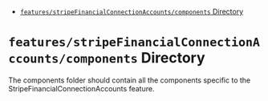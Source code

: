<!-- START doctoc generated TOC please keep comment here to allow auto update -->
<!-- DON'T EDIT THIS SECTION, INSTEAD RE-RUN doctoc TO UPDATE -->

- [`features/stripeFinancialConnectionAccounts/components` Directory](#featuresstripefinancialconnectionaccountscomponents-directory)

<!-- END doctoc generated TOC please keep comment here to allow auto update -->

# `features/stripeFinancialConnectionAccounts/components` Directory

The components folder should contain all the components specific to the StripeFinancialConnectionAccounts feature.
